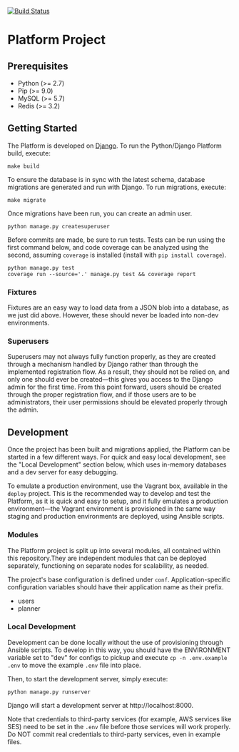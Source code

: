 [![Build Status](https://travis-ci.org/HeliumEdu/platform.svg?branch=master)](https://travis-ci.org/HeliumEdu/platform)

# Platform Project

## Prerequisites
* Python (>= 2.7)
* Pip (>= 9.0)
* MySQL (>= 5.7)
* Redis (>= 3.2)

## Getting Started
The Platform is developed on [Django](https://www.djangoproject.com/). To run the Python/Django Platform build, execute:

```
make build
```

To ensure the database is in sync with the latest schema, database migrations are generated and run with Django. To run migrations, execute:

```
make migrate
```

Once migrations have been run, you can create an admin user.

```
python manage.py createsuperuser
```

Before commits are made, be sure to run tests. Tests can be run using the first command below, and code coverage can be analyzed using the second,
assuming `coverage` is installed (install with `pip install coverage`).
 
```
python manage.py test
coverage run --source='.' manage.py test && coverage report
```

### Fixtures
Fixtures are an easy way to load data from a JSON blob into a database, as we just did above. However, these should never be loaded into
non-dev environments.

### Superusers
Superusers may not always fully function properly, as they are created through a mechanism handled by Django rather than through the implemented
registration flow. As a result, they should not be relied on, and only one should ever be created—this gives you access to the Django admin for the
first time. From this point forward, users should be created through the proper registration flow, and if those users are to be administrators,
their user permissions should be elevated properly through the admin. 

## Development
Once the project has been built and migrations applied, the Platform can be started in a few different ways. For quick and easy local development,
see the "Local Development" section below, which uses in-memory databases and a dev server for easy debugging.

To emulate a production environment, use the Vagrant box, available in the `deploy` project. This is the recommended way to develop
and test the Platform, as it is quick and easy to setup, and it fully emulates a production environment—the Vagrant environment is provisioned in
the same way staging and production environments are deployed, using Ansible scripts.

### Modules
The Platform project is split up into several modules, all contained within this repository.They are independent modules that can be deployed
separately, functioning on separate nodes for scalability, as needed.

The project's base configuration is defined under `conf`. Application-specific configuration variables should have their application name as their
prefix.

* users
* planner

### Local Development
Development can be done locally without the use of provisioning through Ansible scripts. To develop in this way, you should have the ENVIRONMENT
variable set to "dev" for configs to pickup and execute `cp -n .env.example .env` to move the example `.env` file into place.

Then, to start the development server, simply execute:

```
python manage.py runserver
```

Django will start a development server at http://localhost:8000.

Note that credentials to third-party services (for example, AWS services like SES) need to be set in the `.env` file
before those services will work properly. Do NOT commit real credentials to third-party services, even in example files.